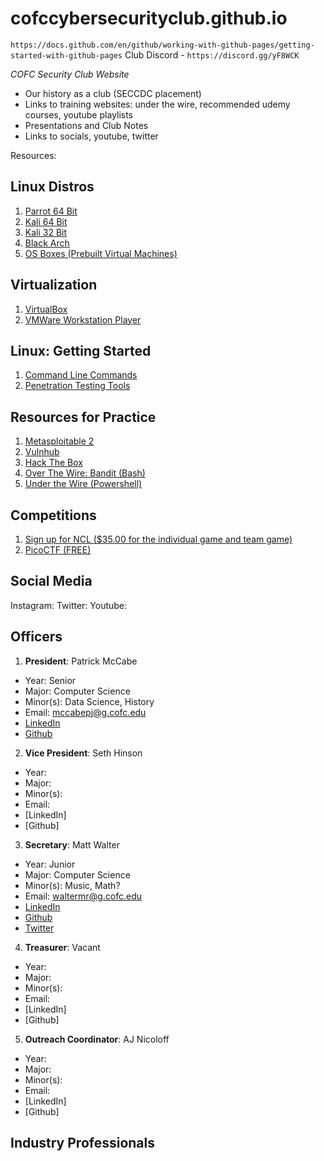 # cofccybersecurityclub.github.io

`https://docs.github.com/en/github/working-with-github-pages/getting-started-with-github-pages`
Club Discord - `https://discord.gg/yF8WCK`

*COFC Security Club Website*

* Our history as a club (SECCDC placement) 
* Links to training websites: under the wire, recommended udemy courses, youtube playlists 
* Presentations and Club Notes
* Links to socials, youtube, twitter 


Resources:

## Linux Distros

1. [Parrot 64 Bit](https://download.parrot.sh/parrot/iso/4.9.1/Parrot-security-4.9.1_x64.iso)
2. [Kali 64 Bit](https://cdimage.kali.org/kali-2020.2/kali-linux-2020.2-installer-amd64.iso)
3. [Kali 32 Bit](https://cdimage.kali.org/kali-2020.2/kali-linux-2020.2-installer-i386.iso)
4. [Black Arch](https://ftp.halifax.rwth-aachen.de/blackarch/iso/blackarch-linux-live-2020.06.01-x86_64.iso)
5. [OS Boxes (Prebuilt Virtual Machines)](https://www.osboxes.org/)

## Virtualization

1. [VirtualBox](https://www.virtualbox.org/wiki/Downloads)
2. [VMWare Workstation Player](https://www.vmware.com/products/workstation-player/workstation-player-evaluation.html)

## Linux: Getting Started

1. [Command Line Commands](https://www.youtube.com/playlist?list=PLBf0hzazHTGMh2fe2MFf3lCgk0rKmS2by)
2. [Penetration Testing Tools](https://www.youtube.com/playlist?list=PLBf0hzazHTGOEuhPQSnq-Ej8jRyXxfYvl)

## Resources for Practice

1. [Metasploitable 2](https://sourceforge.net/projects/metasploitable/)
2. [Vulnhub](https://www.vulnhub.com/)
3. [Hack The Box](https://www.hackthebox.eu/)
4. [Over The Wire: Bandit (Bash)](https://overthewire.org/wargames/bandit/)
5. [Under the Wire (Powershell)](https://underthewire.tech/)

## Competitions
1. [Sign up for NCL ($35.00 for the individual game and team game)](https://nationalcyberleague.org/)
2. [PicoCTF (FREE)](https://picoctf.com/)

## Social Media

Instagram:
Twitter:
Youtube:

## Officers

1. **President**: Patrick McCabe 
* Year: Senior
* Major: Computer Science
* Minor(s): Data Science, History
* Email: mccabepj@g.cofc.edu
* [LinkedIn](https://www.linkedin.com/in/patrick-mccabe-b4980314a/)
* [Github](https://github.com/pmccabe5)
2. **Vice President**: Seth Hinson
* Year: 
* Major: 
* Minor(s): 
* Email: 
* [LinkedIn]
* [Github]
3. **Secretary**: Matt Walter
* Year: Junior
* Major: Computer Science
* Minor(s): Music, Math? 
* Email: waltermr@g.cofc.edu
* [LinkedIn](https://www.linkedin.com/in/matt-walter-686912167/)
* [Github](https://github.com/Walterm21)
* [Twitter](https://twitter.com/WookieMonkeys)

4. **Treasurer**: Vacant
* Year: 
* Major: 
* Minor(s): 
* Email: 
* [LinkedIn]
* [Github]
5. **Outreach Coordinator**: AJ Nicoloff
* Year: 
* Major: 
* Minor(s): 
* Email: 
* [LinkedIn]
* [Github]

## Industry Professionals
